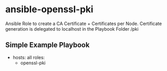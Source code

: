 # ansible-openssl-pki

Ansible Role to create a CA Certificate + Certificates per Node. Certificate generation is delegated to localhost in the
Playbook Folder /pki


## Simple Example Playbook

 - hosts: all
   roles:
    - openssl-pki
